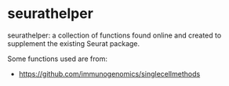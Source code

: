 # seurathelper
seurathelper: a collection of functions found online and created to supplement the existing Seurat package.

Some functions used are from:
* https://github.com/immunogenomics/singlecellmethods
